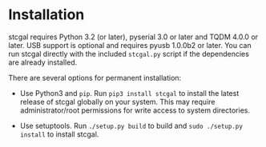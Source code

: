 Installation
============

stcgal requires Python 3.2 (or later), pyserial 3.0 or later and
TQDM 4.0.0 or later. USB support is optional and requires pyusb
1.0.0b2 or later. You can run stcgal directly with the included
```stcgal.py``` script if the dependencies are already installed.

There are several options for permanent installation:

* Use Python3 and ```pip```. Run ```pip3 install stcgal``` to
install the latest release of stcgal globally on your system.
This may require administrator/root permissions for write access
to system directories.

* Use setuptools. Run ```./setup.py build``` to build and
```sudo ./setup.py install``` to install stcgal.
